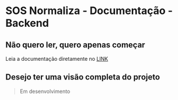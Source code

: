 # SOS Normaliza - Documentação - Backend

## Não quero ler, quero apenas começar

Leia a documentação diretamente no [LINK](../../backend/README.md)

## Desejo ter uma visão completa do projeto

> Em desenvolvimento
